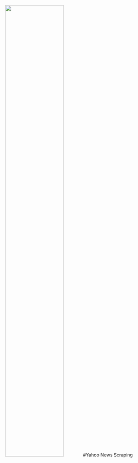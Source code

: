 
<div align="center">
<p align="center" width="80%">
  <img width="60%"  src="https://upload.wikimedia.org/wikipedia/commons/thumb/0/07/Yahoo_news_logo.svg/2560px-Yahoo_news_logo.svg.png"

  #Yahoo News Scraping
 </p>
 
</div>
